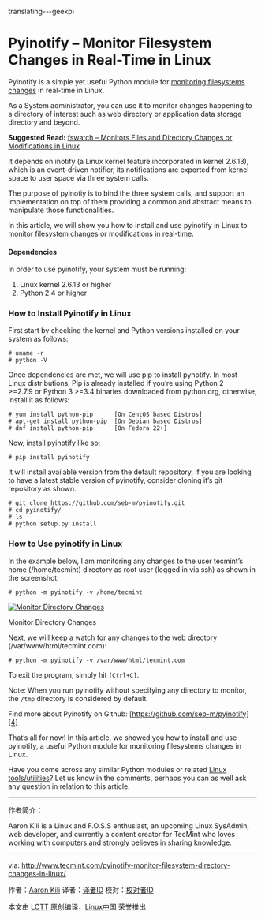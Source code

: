 translating---geekpi

Pyinotify – Monitor Filesystem Changes in Real-Time in Linux
============================================================

Pyinotify is a simple yet useful Python module for [monitoring filesystems changes][1] in real-time in Linux.

As a System administrator, you can use it to monitor changes happening to a directory of interest such as web directory or application data storage directory and beyond.

**Suggested Read:** [fswatch – Monitors Files and Directory Changes or Modifications in Linux][2]

It depends on inotify (a Linux kernel feature incorporated in kernel 2.6.13), which is an event-driven notifier, its notifications are exported from kernel space to user space via three system calls.

The purpose of pyinotiy is to bind the three system calls, and support an implementation on top of them providing a common and abstract means to manipulate those functionalities.

In this article, we will show you how to install and use pyinotify in Linux to monitor filesystem changes or modifications in real-time.

#### Dependencies

In order to use pyinotify, your system must be running:

1.  Linux kernel 2.6.13 or higher
2.  Python 2.4 or higher

### How to Install Pyinotify in Linux

First start by checking the kernel and Python versions installed on your system as follows:

```
# uname -r 
# python -V
```

Once dependencies are met, we will use pip to install pynotify. In most Linux distributions, Pip is already installed if you’re using Python 2 >=2.7.9 or Python 3 >=3.4 binaries downloaded from python.org, otherwise, install it as follows:

```
# yum install python-pip      [On CentOS based Distros]
# apt-get install python-pip  [On Debian based Distros]
# dnf install python-pip      [On Fedora 22+]
```

Now, install pyinotify like so:

```
# pip install pyinotify
```

It will install available version from the default repository, if you are looking to have a latest stable version of pyinotify, consider cloning it’s git repository as shown.

```
# git clone https://github.com/seb-m/pyinotify.git
# cd pyinotify/
# ls
# python setup.py install
```

### How to Use pyinotify in Linux

In the example below, I am monitoring any changes to the user tecmint’s home (/home/tecmint) directory as root user (logged in via ssh) as shown in the screenshot:

```
# python -m pyinotify -v /home/tecmint
```
[
 ![Monitor Directory Changes](http://www.tecmint.com/wp-content/uploads/2017/03/Monitor-Directory-File-Changes.png) 
][3]

Monitor Directory Changes

Next, we will keep a watch for any changes to the web directory (/var/www/html/tecmint.com):

```
# python -m pyinotify -v /var/www/html/tecmint.com
```

To exit the program, simply hit `[Ctrl+C]`.

Note: When you run pyinotify without specifying any directory to monitor, the `/tmp` directory is considered by default.

Find more about Pyinotify on Github: [https://github.com/seb-m/pyinotify][4]

That’s all for now! In this article, we showed you how to install and use pyinotify, a useful Python module for monitoring filesystems changes in Linux.

Have you come across any similar Python modules or related [Linux tools/utilities][5]? Let us know in the comments, perhaps you can as well ask any question in relation to this article.

--------------------------------------------------------------------------------

作者简介：

Aaron Kili is a Linux and F.O.S.S enthusiast, an upcoming Linux SysAdmin, web developer, and currently a content creator for TecMint who loves working with computers and strongly believes in sharing knowledge.

--------------------------------------------------------------------------------

via: http://www.tecmint.com/pyinotify-monitor-filesystem-directory-changes-in-linux/

作者：[Aaron Kili][a]
译者：[译者ID](https://github.com/译者ID)
校对：[校对者ID](https://github.com/校对者ID)

本文由 [LCTT](https://github.com/LCTT/TranslateProject) 原创编译，[Linux中国](https://linux.cn/) 荣誉推出

[a]:http://www.tecmint.com/author/aaronkili/

[1]:http://www.tecmint.com/fswatch-monitors-files-and-directory-changes-modifications-in-linux/
[2]:http://www.tecmint.com/fswatch-monitors-files-and-directory-changes-modifications-in-linux/
[3]:http://www.tecmint.com/wp-content/uploads/2017/03/Monitor-Directory-File-Changes.png
[4]:https://github.com/seb-m/pyinotify
[5]:http://tecmint.com/tag/commandline-tools
[6]:http://www.tecmint.com/author/aaronkili/
[7]:http://www.tecmint.com/10-useful-free-linux-ebooks-for-newbies-and-administrators/
[8]:http://www.tecmint.com/free-linux-shell-scripting-books/
